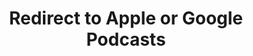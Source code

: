 ---
title: Redirect to Apple or Google Podcasts
redirect_from:
- /078r/
- /zadnja/
redirect_to: https://pod.fo/e/1819c0
---